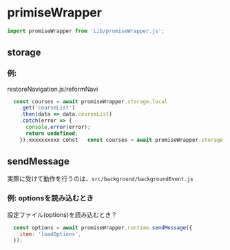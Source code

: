 # primiseWrapper

```javascript
import promiseWrapper from 'Lib/promiseWrapper.js';
```



## storage

### 例: 

restoreNavigation.js/reformNavi

```javascript
  const courses = await promiseWrapper.storage.local
    .get('courseList')
    .then(data => data.courseList)
    .catch(error => {
      console.error(error);
      return undefined;
    });xxxxxxxxxx const   const courses = await promiseWrapper.storage.local    .get('courseList')    .then(data => data.courseList)    .catch(error => {      console.error(error);      return undefined;    });
```



## sendMessage

実際に受けて動作を行うのは、`src/background/backgroundEvent.js`

### 例: optionsを読み込むとき

設定ファイル(options)を読み込むとき？

```js
  const options = await promiseWrapper.runtime.sendMessage({
    item: 'loadOptions',
  });
```

